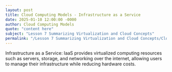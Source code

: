 ```yaml
---
layout: post
title: Cloud Computing Models - Infrastructure as a Service
date: 2025-01-10 12:00:00 -0000
author: Cloud Computing Models
quote: "content here"
subject: "Lesson 7 Summarizing Virtualization and Cloud Concepts"
permalink: "/Lesson 7 Summarizing Virtualization and Cloud Concepts/Cloud Computing Models/Cloud Computing Models - Infrastructure as a Service"
---
```


Infrastructure as a Service: IaaS provides virtualized computing resources such as servers, storage, and networking over the internet, allowing users to manage their infrastructure while reducing hardware costs.
